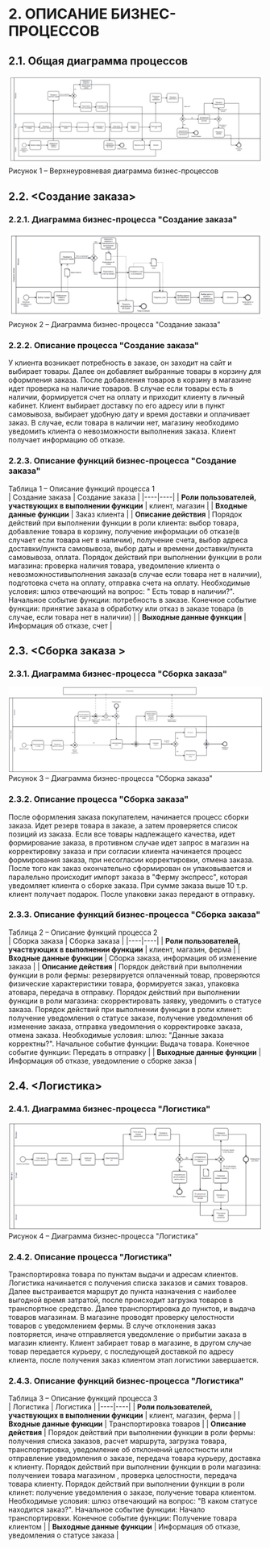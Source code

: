 # 2.	ОПИСАНИЕ БИЗНЕС-ПРОЦЕССОВ
## 2.1.	Общая диаграмма процессов

![Рисунок 1 – Верхнеуровневая диаграмма бизнес-процессов](./BPMN.jpg)
Рисунок 1 – Верхнеуровневая диаграмма бизнес-процессов 

## 2.2.	<Создание заказа>
### 2.2.1. Диаграмма бизнес-процесса "Создание заказа" 

![Рисунок 2 – Диаграмма бизнес-процесса 2](./bpmn-1.jpg)
Рисунок 2 – Диаграмма бизнес-процесса "Создание заказа" 

### 2.2.2.	Описание процесса "Создание заказа"  

У клиента возникает потребность в заказе, он заходит на сайт и выбирает товары. Далее он добавляет выбранные товары в корзину для оформления заказа. После добавления товаров в корзину в магазине идет проверка на наличие товаров. В случае если товары есть в наличии, формируется счет на оплату и приходит клиенту в личный кабинет. Клиент выбирает доставку по его адресу или в пункт самовывоза, выбирает удобную дату и время доставки и оплачивает заказ.
В случае, если товара в наличии нет, магазину необходимо уведомить клиента о невозможности выполнения заказа. Клиент получает информацию об отказе. 

### 2.2.3.	Описание функций бизнес-процесса "Создание заказа" 

Таблица 1 – Описание функций процесса 1  
| Создание заказа | Создание заказа |
|----|----|
| **Роли пользователей, участвующих в выполнении функции** | клиент, магазин |
| **Входные данные функции** | Заказ клиента |
| **Описание действия** | Порядок действий при выполнении функции в роли клиента: выбор товара, добавление товара в корзину, получение информации об отказе(в случает если товара нет в наличии), получение счета, выбор адреса доставки/пункта самовывоза, выбор даты и времени доставки/пункта самовывоза, оплата. Порядок действий при выполнении функции в роли магазина: проверка наличия товара, уведомление клиента о невозможностивыполнения заказа(в случае если товара нет в наличии), подготовка счета на оплату, отправка счета на оплату. Необходимые условия: шлюз отвечающий на вопрос: " Есть товар в наличии?". Начальное событие функции: потребность в заказе. Конечное событие функции: принятие заказа в обработку или отказ  в заказе товара (в случае, если товара нет в наличии) |
| **Выходные данные функции** | Информация об отказе, счет |

## 2.3.	<Сборка заказа >
### 2.3.1. Диаграмма бизнес-процесса "Сборка заказа"
 
![Рисунок 3 – Диаграмма бизнес-процесса 3](./Materials/diagram_sbor_zakaza.png)
Рисунок 3 – Диаграмма бизнес-процесса "Сборка заказа"

### 2.3.2.	Описание процесса "Сборка заказа"
После оформления заказа покупателем, начинается процесс сборки заказа. Идет резерв товара в заказе, а затем проверяется список позиций из заказа. Если все товары надлежащего качества, идет формирование заказа, в противном случае идет запрос в магазин на корpектировку заказа и при согласии клиента начинается процесс формирования заказа, при несогласии корректировки, отмена заказа. После того как заказ окончательно сформирован он упаковывается и паралельно происходит импорт заказа в "Ферму экспресс", которая уведомляет клиента о сборке заказа. При сумме заказа выше 10 т.р. клиент получает подарок. После упаковки заказ передают в отправку.

### 2.3.3.	Описание функций бизнес-процесса "Сборка заказа"

Таблица 2 – Описание функций процесса 2  
| Сборка заказа | Сборка заказа |
|----|----|
| **Роли пользователей, участвующих в выполнении функции** | клиент, магазин, ферма |
| **Входные данные функции** | Сборка заказа, информация об изменение заказа |
| **Описание действия** | Порядок действий при выполнении функции в роли фермы: резервируется оплаченный товар, проверяются физические характеристики товара, формируется заказ, упаковка атовара, передача в отправку. Порядок действий при выполнении функции в роли магазина: скорректировать заявку, уведомить о статусе заказа. Порядок действий при выполнении функции в роли клинет: получение уведомления о статусе заказе, получение уведомления об изменение заказа, отправка уведомления о корректировке заказа, отмена заказа.  Необходимые условия: шлюз: "Данные заказа корректны?". Начальное событие функции: Выдача товара. Конечное событие функции: Передать в отправку |
| **Выходные данные функции** | Информация об отказе, уведомление о сборке закза | 

## 2.4.	<Логистика>
### 2.4.1. Диаграмма бизнес-процесса "Логистика"  
![Рисунок 4 – Диаграмма бизнес-процесса 4](./diagram01.png)
Рисунок 4 – Диаграмма бизнес-процесса "Логистика" 

### 2.4.2.	Описание процесса "Логистика"
Транспортировка товара по пунктам выдачи и адресам клиентов. Логистика начинается с получения списка заказов и самих товаров. Далее выстраивается маршрут до пункта назначения с наиболее выгодной время затратой, после происходит загрузка товаров в транспортное средство. Далее транспортировка до пунктов, и выдача товаров магазинам. В магазине проводят проверку целостности товаров с уведомлением фермы. В случе отклонения заказ повторяется, иначе отправляется уведомление о прибытии заказа в магазин клиенту. Клиент забирает товар в магазине, в другом случае товар передается курьеру, с последующей доставкой по адресу клиента, после получения заказ клиентом этап логистики завершается.

### 2.4.3.	Описание функций бизнес-процесса "Логистика"

Таблица 3 – Описание функций процесса 3  
| Логистика | Логистика |
|----|----|
| **Роли пользователей, участвующих в выполнении функции** | клиент, магазин, ферма |
| **Входные данные функции** | Транспортировка товаров |
| **Описание действия** | Порядок действий при выполнении функции в роли фермы: получения списка заказов, расчет маршрута, загрузка товара, транспортировка, уведомление об отклонений целостности или отправление уведомления о заказе, передача товара курьеру, доставка к клиенту. Порядок действий при выполнении функции в роли магазина: получениеи товара магазином , проверка целостности, передача товара клиенту. Порядок действий при выполнении функции в роли клинет: получение уведомления о заказе, получение товара клиентом. Необходимые условия: шлюз отвечающий на вопрос: "В каком статусе находится заказ?". Начальное событие функции: Начало транспортировки. Конечное событие функции: Получение товара клиентом |
| **Выходные данные функции** | Информация об отказе, уведомления о статусе заказа | 



